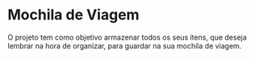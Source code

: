 # Mochila de Viagem

O projeto tem como objetivo armazenar todos os seus itens, que deseja lembrar na hora de organizar, para guardar na sua mochila de viagem.
